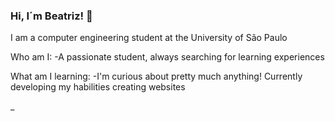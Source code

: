 ### Hi, I´m Beatriz! 👋

I am a computer engineering student at the University of São Paulo
<!--
**BeatrizAimee/BeatrizAimee** is a ✨ _special_ ✨ repository because its `README.md` (this file) appears on your GitHub profile.
Here are some ideas to get you started:

- 🔭 I’m currently working on ...
- 🌱 I’m currently learning ...
- 👯 I’m looking to collaborate on ...
- 🤔 I’m looking for help with ...
- 💬 Ask me about ...
- 📫 How to reach me: ...
- 😄 Pronouns: ...
- ⚡ Fun fact: ...
-->

Who am I: 
-A passionate student, always searching for learning experiences

What am I learning:
-I'm curious about pretty much anything! Currently developing my habilities creating websites

_
